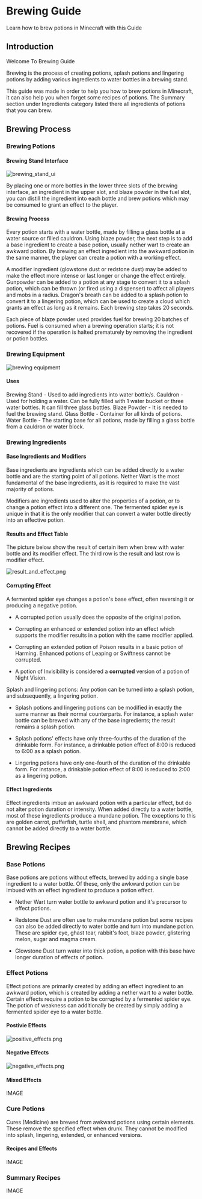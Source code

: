 # Brewing Guide
Learn how to brew potions in Minecraft with this Guide

## Introduction
Welcome To Brewing Guide

Brewing is the process of creating potions, splash potions and lingering potions by adding various ingredients to water bottles in a brewing stand.

This guide was made in order to help you how to brew potions in Minecraft, it can also help you when forget some recipes of potions. The Summary section under Ingredients category listed there all ingredients of potions that you can brew.

## Brewing Process

### Brewing Potions

#### Brewing Stand Interface

![brewing_stand_ui](images/brewing_stand_ui.png)

By placing one or more bottles in the lower three slots of the brewing interface, an ingredient in the upper slot, and blaze powder in the fuel slot, you can distill the ingredient into each bottle and brew potions which may be consumed to grant an effect to the player.

#### Brewing Process

Every potion starts with a water bottle, made by filling a glass bottle at a water source or filled cauldron. Using blaze powder, the next step is to add a base ingredient to create a base potion, usually nether wart to create an awkward potion. By brewing an effect ingredient into the awkward potion in the same manner, the player can create a potion with a working effect.

A modifier ingredient (glowstone dust or redstone dust) may be added to make the effect more intense or last longer or change the effect entirely. Gunpowder can be added to a potion at any stage to convert it to a splash potion, which can be thrown (or fired using a dispenser) to affect all players and mobs in a radius. Dragon's breath can be added to a splash potion to convert it to a lingering potion, which can be used to create a cloud which grants an effect as long as it remains. Each brewing step takes 20 seconds.

Each piece of blaze powder used provides fuel for brewing 20 batches of potions. Fuel is consumed when a brewing operation starts; it is not recovered if the operation is halted prematurely by removing the ingredient or potion bottles.

### Brewing Equipment

![brewing equipment](images/brewing_equipments.png)

#### Uses

Brewing Stand - Used to add ingredients into water bottle/s.
Cauldron - Used for holding a water. Can be fully filled with 1 water bucket or three water bottles. It can fill three glass bottles.
Blaze Powder - It is needed to fuel the brewing stand.
Glass Bottle - Container for all kinds of potions.
Water Bottle - The starting base for all potions, made by filling a glass bottle from a cauldron or water block.

### Brewing Ingredients

#### Base Ingredients and Modifiers

Base ingredients are ingredients which can be added directly to a water bottle and are the starting point of all potions. Nether Wart is the most fundamental of the base ingredients, as it is required to make the vast majority of potions.

Modifiers are ingredients used to alter the properties of a potion, or to change a potion effect into a different one. The fermented spider eye is unique in that it is the only modifier that can convert a water bottle directly into an effective potion.

#### Results and Effect Table

The picture below show the result of certain item when brew with water bottle and its modifier effect. The third row is the result and last row is modifier effect.

![result_and_effect.png](images/result_and_effect.png)

#### Corrupting Effect

A fermented spider eye changes a potion's base effect, often reversing it or producing a negative potion.

- A corrupted potion usually does the opposite of the original potion.

- Corrupting an enhanced or extended potion into an effect which supports the modifier results in a potion with the same modifier applied.

- Corrupting an extended potion of Poison results in a basic potion of Harming. Enhanced potions of Leaping or Swiftness cannot be corrupted.

- A potion of Invisibility is considered a **corrupted** version of a potion of Night Vision.

Splash and lingering potions: Any potion can be turned into a splash potion, and subsequently, a lingering potion.

- Splash potions and lingering potions can be modified in exactly the same manner as their normal counterparts. For instance, a splash water bottle can be brewed with any of the base ingredients; the result remains a splash potion.

- Splash potions' effects have only three-fourths of the duration of the drinkable form. For instance, a drinkable potion effect of 8:00 is reduced to 6:00 as a splash potion.

- Lingering potions have only one-fourth of the duration of the drinkable form. For instance, a drinkable potion effect of 8:00 is reduced to 2:00 as a lingering potion.

#### Effect Ingredients

Effect ingredients imbue an awkward potion with a particular effect, but do not alter potion duration or intensity. When added directly to a water bottle, most of these ingredients produce a mundane potion. The exceptions to this are golden carrot, pufferfish, turtle shell, and phantom membrane, which cannot be added directly to a water bottle.

## Brewing Recipes

### Base Potions

Base potions are potions without effects, brewed by adding a single base ingredient to a water bottle. Of these, only the awkward potion can be imbued with an effect ingredient to produce a potion effect.

- Nether Wart turn water bottle to awkward potion and it's precursor to effect potions.

- Redstone Dust are often use to make mundane potion but some recipes can also be added directly to water bottle and turn into mundane potion. These are spider eye, ghast tear, rabbit's foot, blaze powder, glistering melon, sugar and magma cream.

- Glowstone Dust turn water into thick potion, a potion with this base have longer duration of effects of potion.

### Effect Potions

Effect potions are primarily created by adding an effect ingredient to an awkward potion, which is created by adding a nether wart to a water bottle. Certain effects require a potion to be corrupted by a fermented spider eye. The potion of weakness can additionally be created by simply adding a fermented spider eye to a water bottle.

#### Postivie Effects

![positive_effects.png](images/positive_effects.png)

#### Negative Effects

![negative_effects.png](images/negative_effects.png)

#### Mixed Effects

IMAGE

### Cure Potions

Cures (Medicine) are brewed from awkward potions using certain elements. These remove the specified effect when drunk. They cannot be modified into splash, lingering, extended, or enhanced versions.

#### Recipes and Effects

IMAGE

### Summary Recipes

IMAGE



